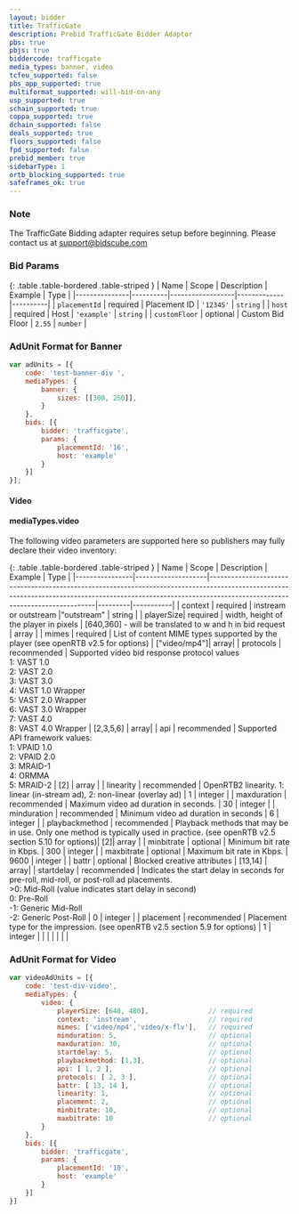 ```yaml
---
layout: bidder
title: TrafficGate
description: Prebid TrafficGate Bidder Adaptor
pbs: true
pbjs: true
biddercode: trafficgate
media_types: banner, video
tcfeu_supported: false
pbs_app_supported: true
multiformat_supported: will-bid-on-any
usp_supported: true
schain_supported: true
coppa_supported: true
dchain_supported: false
deals_supported: true
floors_supported: false
fpd_supported: false
prebid_member: true
sidebarType: 1
ortb_blocking_supported: true
safeframes_ok: true
---
```


### Note

The TrafficGate Bidding adapter requires setup before beginning. Please contact us at <support@bidscube.com>

### Bid Params

{: .table .table-bordered .table-striped }
| Name          | Scope    | Description      | Example     | Type     |
|---------------|----------|------------------|-------------|----------|
| `placementId` | required | Placement ID     | `'12345'`   | `string` |
| `host`        | required | Host             | `'example'` | `string` |
| `customFloor` | optional | Custom Bid Floor | `2.55`      | `number` |

### AdUnit Format for Banner

```javascript
var adUnits = [{
    code: 'test-banner-div ',
    mediaTypes: {
        banner: {
            sizes: [[300, 250]],
        }
    },
    bids: [{
        bidder: 'trafficgate',
        params: {
            placementId: '16',
            host: 'example'
        }
    }]
}];
```

#### Video

#### mediaTypes.video

The following video parameters are supported here so publishers may fully declare their video inventory:

{: .table .table-bordered .table-striped }
| Name           | Scope              | Description                                                                                                                                                                                              | Example | Type      |
|----------------|--------------------|----------------------------------------------------------------------------------------------------------------------------------------------------------------------------------------------------------|---------|-----------|
| context | required | instream or outstream |"outstream" | string |
| playerSize| required | width, height of the player in pixels | [640,360] - will be translated to w and h in bid request | array<integers> |
| mimes | required | List of content MIME types supported by the player (see openRTB v2.5 for options) | ["video/mp4"]| array<string>|
| protocols | recommended | Supported video bid response protocol values <br />1: VAST 1.0 <br />2: VAST 2.0 <br />3: VAST 3.0 <br />4: VAST 1.0 Wrapper <br />5: VAST 2.0 Wrapper <br />6: VAST 3.0 Wrapper <br />7: VAST 4.0 <br />8: VAST 4.0 Wrapper | [2,3,5,6] | array<integers>|
| api | recommended | Supported API framework values: <br />1: VPAID 1.0 <br />2: VPAID 2.0 <br />3: MRAID-1 <br />4: ORMMA <br />5: MRAID-2 | [2] |  array<integers> |
| linearity | recommended | OpenRTB2 linearity. 1: linear (in-stream ad), 2: non-linear (overlay ad) | 1 | integer |
| maxduration | recommended | Maximum video ad duration in seconds. | 30 | integer |
| minduration | recommended | Minimum video ad duration in seconds | 6 | integer |
| playbackmethod | recommended | Playback methods that may be in use. Only one method is typically used in practice. (see openRTB v2.5 section 5.10 for options)| [2]| array<integers> |
| minbitrate | optional | Minimum bit rate in Kbps. | 300 | integer |
| maxbitrate | optional | Maximum bit rate in Kbps. | 9600 | integer |
| battr | optional | Blocked creative attributes | [13,14] | array<integers>|
| startdelay | recommended | Indicates the start delay in seconds for pre-roll, mid-roll, or post-roll ad placements.<br /> >0: Mid-Roll (value indicates start delay in second)<br /> 0: Pre-Roll<br />-1: Generic Mid-Roll<br />-2: Generic Post-Roll | 0 | integer |
| placement | recommended | Placement type for the impression. (see openRTB v2.5 section 5.9 for options) | 1 | integer |
| | | | | |

### AdUnit Format for Video

```javascript
var videoAdUnits = [{
    code: 'test-div-video',
    mediaTypes: {
        video: {
            playerSize: [640, 480],               // required
            context: 'instream',                  // required
            mimes: ['video/mp4','video/x-flv'],   // required
            minduration: 5,                       // optional
            maxduration: 30,                      // optional
            startdelay: 5,                        // optional
            playbackmethod: [1,3],                // optional
            api: [ 1, 2 ],                        // optional
            protocols: [ 2, 3 ],                  // optional
            battr: [ 13, 14 ],                    // optional
            linearity: 1,                         // optional
            placement: 2,                         // optional
            minbitrate: 10,                       // optional
            maxbitrate: 10                        // optional
        }
    },
    bids: [{
        bidder: 'trafficgate',
        params: {
            placementId: '10',
            host: 'example'
        }
    }]
}]
```

